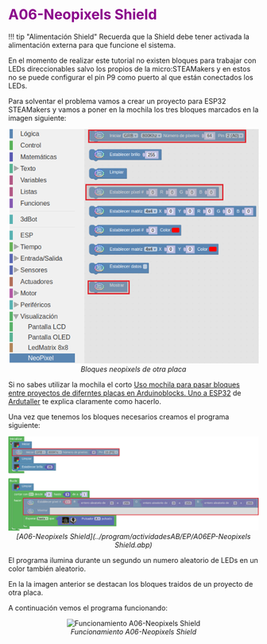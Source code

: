 # <FONT COLOR=#8B008B>A06-Neopixels Shield</font>

!!! tip "Alimentación Shield"
	Recuerda que la Shield debe tener activada la alimentación externa para que funcione el sistema.

En el momento de realizar este tutorial no existen bloques para trabajar con LEDs direccionables salvo los propios de la micro:STEAMakers y en estos no se puede configurar el pin P9 como puerto al que están conectados los LEDs.

Para solventar el problema vamos a crear un proyecto para ESP32 STEAMakers y vamos a poner en la mochila los tres bloques marcados en la imagen siguiente:

<center>

![Bloques neopixels de otra placa](../img/actividadesEP/Bs_otra_placa.png)  
*Bloques neopixels de otra placa*

</center>

Si no sabes utilizar la mochila el corto [Uso mochila para pasar bloques entre proyectos de diferntes placas en Arduinoblocks. Uno a ESP32]() de [Ardutaller](https://www.ardutaller.com.es/principal) te explica claramente como hacerlo.

Una vez que tenemos los bloques necesarios creamos el programa siguiente:

<center>

![A06-Neopixels Shield](../img/actividadesEP/A06EP.png)  
*[A06-Neopixels Shield](../program/actividadesAB/EP/A06EP-Neopixels Shield.abp)*

</center>

El programa ilumina durante un segundo un numero aleatorio de LEDs en un color también aleatorio.

En la la imagen anterior se destacan los bloques traidos de un proyecto de otra placa.

A continuación vemos el programa funcionando:

<center>

![Funcionamiento A06-Neopixels Shield](../img/actividadesEP/A06EPR.gif)  
*Funcionamiento A06-Neopixels Shield*

</center>
